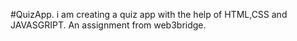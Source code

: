   #QuizApp.
  i am creating a quiz app with the help of HTML,CSS and JAVASGRIPT. An assignment from web3bridge. 
